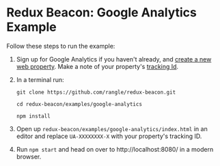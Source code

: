 # Redux Beacon: Google Analytics Example

Follow these steps to run the example:
1. Sign up for Google Analytics if you haven't already, and
   [create a new web property](https://support.google.com/analytics/answer/1008015?hl=en). Make
   a note of your property's
   [tracking Id](https://support.google.com/analytics/answer/1008080).

2. In a terminal run:
   ```
   git clone https://github.com/rangle/redux-beacon.git

   cd redux-beacon/examples/google-analytics

   npm install
   ```
3. Open up `redux-beacon/examples/google-analytics/index.html` in an
   editor and replace `UA-XXXXXXXX-X` with your property's tracking ID.
4. Run `npm start` and head on over to http://localhost:8080/ in a modern browser.

